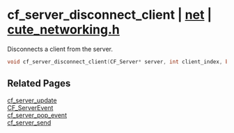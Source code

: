 # cf_server_disconnect_client | [net](https://github.com/RandyGaul/cute_framework/blob/master/docs/net_readme.md) | [cute_networking.h](https://github.com/RandyGaul/cute_framework/blob/master/include/cute_networking.h)

Disconnects a client from the server.

```cpp
void cf_server_disconnect_client(CF_Server* server, int client_index, bool notify_client /* = true */);
```

## Related Pages

[cf_server_update](https://github.com/RandyGaul/cute_framework/blob/master/docs/net/cf_server_update.md)  
[CF_ServerEvent](https://github.com/RandyGaul/cute_framework/blob/master/docs/net/cf_serverevent.md)  
[cf_server_pop_event](https://github.com/RandyGaul/cute_framework/blob/master/docs/net/cf_server_pop_event.md)  
[cf_server_send](https://github.com/RandyGaul/cute_framework/blob/master/docs/net/cf_server_send.md)  
